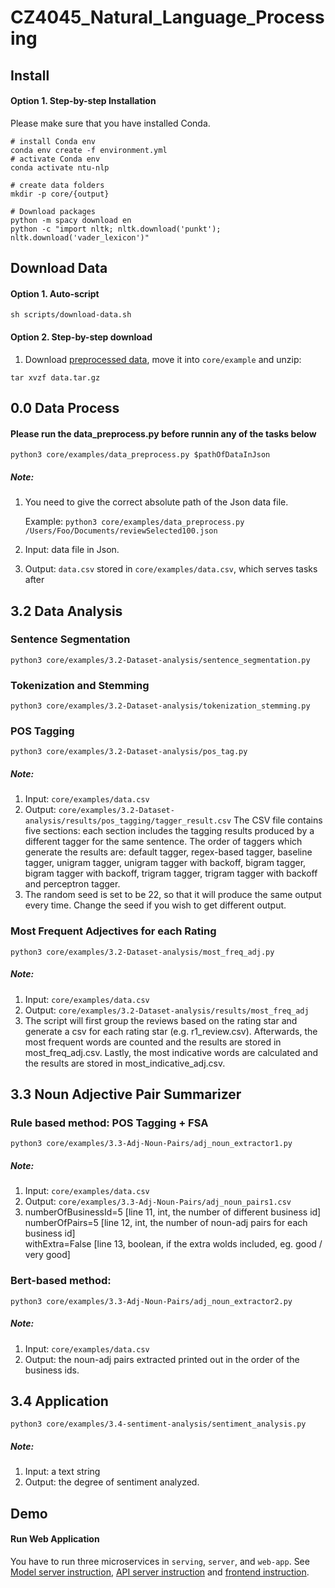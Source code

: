 # CZ4045_Natural_Language_Processing

## Install

#### Option 1. Step-by-step Installation
Please make sure that you have installed Conda.
```shell script
# install Conda env
conda env create -f environment.yml
# activate Conda env
conda activate ntu-nlp

# create data folders
mkdir -p core/{output}

# Download packages
python -m spacy download en
python -c "import nltk; nltk.download('punkt'); nltk.download('vader_lexicon')"

```

## Download Data

#### Option 1. Auto-script
```shell script
sh scripts/download-data.sh
```

#### Option 2. Step-by-step download
1. Download [preprocessed data](https://drive.google.com/open?id=1pkvBtO7B8suZx-tYttlUNcCoP4WPsWLr), move it into `core/example`
and unzip:
```shell script
tar xvzf data.tar.gz
```

## 0.0 Data Process
#### Please run the data_preprocess.py before runnin any of the tasks below
```shell script
python3 core/examples/data_preprocess.py $pathOfDataInJson
```
##### Note:  
1. You need to give the correct absolute path of the Json data file. 

    Example: `python3 core/examples/data_preprocess.py /Users/Foo/Documents/reviewSelected100.json`

2. Input: data file in Json.
3. Output: `data.csv` stored in `core/examples/data.csv`, which serves tasks after

## 3.2 Data Analysis

### Sentence Segmentation
```shell script
python3 core/examples/3.2-Dataset-analysis/sentence_segmentation.py
```
### Tokenization and Stemming
```shell script
python3 core/examples/3.2-Dataset-analysis/tokenization_stemming.py
```
### POS Tagging
```shell script
python3 core/examples/3.2-Dataset-analysis/pos_tag.py 
```
##### Note:
1. Input: `core/examples/data.csv` <br/>
2. Output: `core/examples/3.2-Dataset-analysis/results/pos_tagging/tagger_result.csv`
    The CSV file contains five sections: each section includes the tagging results produced by a different tagger for the same sentence. The order of taggers which generate the results are: default tagger, regex-based tagger, baseline tagger, unigram tagger, unigram tagger with backoff, bigram tagger, bigram tagger with backoff, trigram tagger, trigram tagger with backoff and perceptron tagger. <br/>
3. The random seed is set to be 22, so that it will produce the same output every time. Change the seed if you wish to get different output.  <br/>


### Most Frequent Adjectives for each Rating

```shell script
python3 core/examples/3.2-Dataset-analysis/most_freq_adj.py
```

##### Note:
1. Input: `core/examples/data.csv`  <br/>
2. Output: `core/examples/3.2-Dataset-analysis/results/most_freq_adj` <br/>
3. The script will first group the reviews based on the rating star and generate a csv for each rating star (e.g. r1_review.csv). Afterwards, the most frequent words are counted and the results are stored in most_freq_adj.csv. Lastly, the most indicative words are calculated and the results are stored in most_indicative_adj.csv.   <br/>

## 3.3 Noun Adjective Pair Summarizer
### Rule based method: POS Tagging + FSA

```shell script
python3 core/examples/3.3-Adj-Noun-Pairs/adj_noun_extractor1.py  
``` 

##### Note:
1. Input: `core/examples/data.csv`  <br/>
2. Output: `core/examples/3.3-Adj-Noun-Pairs/adj_noun_pairs1.csv` <br/>
3. numberOfBusinessId=5 [line 11, int, the number of different business id] <br/>
numberOfPairs=5 [line 12, int, the number of noun-adj pairs for each business id] <br/>
withExtra=False [line 13, boolean, if the extra wolds included, eg. good / very good] <br/>


### Bert-based method: 
```shell script
python3 core/examples/3.3-Adj-Noun-Pairs/adj_noun_extractor2.py 
```
##### Note:
1. Input: `core/examples/data.csv`  <br/>
2. Output: the noun-adj pairs extracted printed out in the order of the business ids. <br/>


## 3.4 Application
```shell script
python3 core/examples/3.4-sentiment-analysis/sentiment_analysis.py
```
##### Note:
1. Input: a text string <br/>
2. Output: the degree of sentiment analyzed. <br/>

## Demo
#### Run Web Application
You have to run three microservices in `serving`, `server`, and `web-app`. See 
[Model server instruction](serving/README.md), [API server instruction](server/README.md) and [frontend instruction](web-app/README.md).